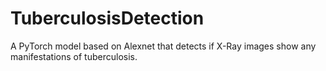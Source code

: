 # TuberculosisDetection
A PyTorch model based on Alexnet that detects if X-Ray images show any manifestations of tuberculosis.
